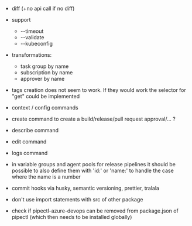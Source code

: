 * diff (+no api call if no diff)
* support
  * --timeout
  * --validate
  * --kubeconfig
* transformations:
  * task group by name
  * subscription by name
  * approver by name
* tags creation does not seem to work. If they would work the selector for "get" could be implemented
* context / config commands
* create command to create a build/release/pull request approval/... ?
* describe command
* edit command
* logs command
* in variable groups and agent pools for release pipelines it should be possible to also define them with 'id:' or 'name:' to handle the case where the name is a number
* commit hooks via husky, semantic versioning, prettier, tralala

* don't use import statements with src of other package
* check if pipectl-azure-devops can be removed from package.json of pipectl (which then needs to be installed globally)

